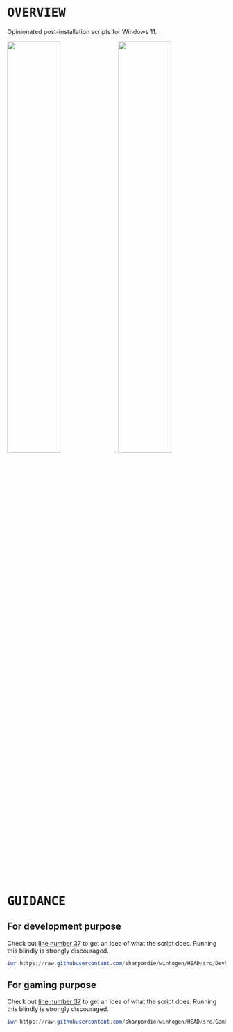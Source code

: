 # <samp>OVERVIEW</samp>

Opinionated post-installation scripts for Windows 11.

<img src="https://fakeimg.pl/852x480/000/fff" width="49.25%"/><img src="https://upload.wikimedia.org/wikipedia/commons/c/ca/1x1.png" width="1.5%"/><img src="https://fakeimg.pl/852x480/000/fff" width="49.25%"/>

# <samp>GUIDANCE</samp>

## For development purpose

Check out [line number 37](src/Devhogen.ps1#L37) to get an idea of what the script does.
Running this blindly is strongly discouraged.

```powershell
iwr https://raw.githubusercontent.com/sharpordie/winhogen/HEAD/src/Devhogen.ps1 -o $env:temp\Devhogen.ps1 | powershell -ep bypass $env:temp\Devhogen.ps1
```

## For gaming purpose

Check out [line number 37](src/Gamhogen.ps1#L37) to get an idea of what the script does.
Running this blindly is strongly discouraged.

```powershell
iwr https://raw.githubusercontent.com/sharpordie/winhogen/HEAD/src/Gamhogen.ps1 -o $env:temp\Gamhogen.ps1 | powershell -ep bypass $env:temp\Gamhogen.ps1
```